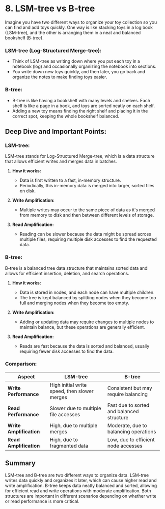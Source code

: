 # 8. LSM-tree vs B-tree

Imagine you have two different ways to organize your toy collection so you can find and add toys quickly. One way is like stacking toys in a log book (LSM-tree), and the other is arranging them in a neat and balanced bookshelf (B-tree).

### LSM-tree (Log-Structured Merge-tree):

- Think of LSM-tree as writing down where you put each toy in a notebook (log) and occasionally organizing the notebook into sections.
- You write down new toys quickly, and then later, you go back and organize the notes to make finding toys easier.

### B-tree:

- B-tree is like having a bookshelf with many levels and shelves. Each shelf is like a page in a book, and toys are sorted neatly on each shelf.
- Adding a new toy means finding the right shelf and placing it in the correct spot, keeping the whole bookshelf balanced.

## Deep Dive and Important Points:

### LSM-tree:

LSM-tree stands for Log-Structured Merge-tree, which is a data structure that allows efficient writes and merges data in batches.

1. **How it works:**

   - Data is first written to a fast, in-memory structure.
   - Periodically, this in-memory data is merged into larger, sorted files on disk.

2. **Write Amplification:**

   - Multiple writes may occur to the same piece of data as it's merged from memory to disk and then between different levels of storage.

3. **Read Amplification:**
   - Reading can be slower because the data might be spread across multiple files, requiring multiple disk accesses to find the requested data.

### B-tree:

B-tree is a balanced tree data structure that maintains sorted data and allows for efficient insertion, deletion, and search operations.

1. **How it works:**

   - Data is stored in nodes, and each node can have multiple children.
   - The tree is kept balanced by splitting nodes when they become too full and merging nodes when they become too empty.

2. **Write Amplification:**

   - Adding or updating data may require changes to multiple nodes to maintain balance, but these operations are generally efficient.

3. **Read Amplification:**
   - Reads are fast because the data is sorted and balanced, usually requiring fewer disk accesses to find the data.

### Comparison:

| Aspect                  | LSM-tree                                     | B-tree                                    |
| ----------------------- | -------------------------------------------- | ----------------------------------------- |
| **Write Performance**   | High initial write speed, then slower merges | Consistent but may require balancing      |
| **Read Performance**    | Slower due to multiple file accesses         | Fast due to sorted and balanced structure |
| **Write Amplification** | High, due to multiple merges                 | Moderate, due to balancing operations     |
| **Read Amplification**  | High, due to fragmented data                 | Low, due to efficient node accesses       |

## Summary

LSM-tree and B-tree are two different ways to organize data. LSM-tree writes data quickly and organizes it later, which can cause higher read and write amplification. B-tree keeps data neatly balanced and sorted, allowing for efficient read and write operations with moderate amplification. Both structures are important in different scenarios depending on whether write or read performance is more critical.
